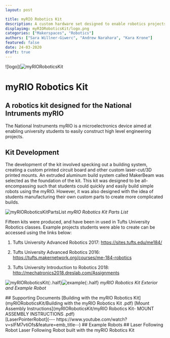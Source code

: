 ```yaml
---
layout: post

title: myRIO Robotics Kit
description: A custom hardware set designed to enable robotics projects with the National Instruments myRIO.
displayimg: myRIORoboticsKit/logo.png
categories: ["Makerspaces", "Robotics"]
authors: ["Sara Willner-Giwerc", "Andrew Narahara", "Kara Krone"]
featured: false
date: 24-03-2020
draft: true
---
```


<!--IMAGE_TEXT_OVERLAY creates a image with a text box over it--------------------->
<div class="image_text_overlay" markdown="1">

![logo](![myRIORoboticsKit](myRIORoboticsKit/logo.png)

# myRIO Robotics Kit
## A robotics kit designed for the National Intruments myRIO
The National Instruments myRIO is a microelectronics device aimed at enabling university students to easily construct high level engineering projects. 
</div>
<!--document creates a grid of documents--------------------->
<div class="free_write" markdown="1">

## Kit Development
The development of the kit involved specking out a building system, creating a custom printed circuit board and other custom laser-cut/3D printed mounts. An extruded aluminum build system called MakerBeam was selected as the foundation of the kit. This kit was designed to be all-encompassing such that students could quickly and easily build simple robots using the myRIO. However, it was also designed with the idea of students manufacturing their own custom parts to create more complicated builds.

![myRIORoboticsKitPartsList](myRIORoboticsKit/partslist.jpg)
*myRIO Robotics Kit Parts List*

Fifteen kits were produced, and have been in used in Tufts University Robotics classes. Example projects students were able to create can be accessed using the links below: 

1. Tufts University Advanced Robotics 2017: https://sites.tufts.edu/me184/

2. Tufts University Advanced Robotics 2016: https://tufts.makernetwork.org/courses/me-184-robotics

3. Tufts University Introduction to Robotics 2018: http://mechatronics2018.dreslab.com/Assignments

![myRIORoboticsKit](myRIORoboticsKit/box.jpg){:.half}![example](myRIORoboticsKit/CarExample.jpg){:.half}
*myRIO Robotics Kit Exterior and Example Robot*

</div>

<!--document creates a grid of documentss--------------------->
<div class="document" markdown="1">
## Supporting Documents
[Building with the myRIO Robotics Kit](myRIORoboticsKit/Building with the myRIO Robotics Kit  .pdf)
[Mount Assembly Instructions](myRIORoboticsKit/myRIO Robotics Kit- MOUNT ASSEMBLY INSTRUCTIONS .pdf)
<!-- insert as many links here as you want to dynamically create a grid of pdfs-->
</div>

<!--VIDEO_TEXT_OVERLAY creates a video with a text box over it--------------------->
<div class="video_text_overlay" markdown="1">
[LaserPointerRobot](--- https://www.youtube.com/watch?v=sIFM7vtiOfs&feature=emb_title--)
## Example Robots
## Laser Following Robot
Laser Following Robot built with the myRIO Robotics Kit
</div>

<!--FREE WRITE lets you write any markdown you want (include images, lists, titles, code,etc)
               If something doesn't look how you expect on the page, try adding a linebreak after it--------------------->
<div class="free_write" markdown="1">
</div>
